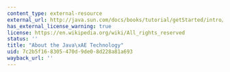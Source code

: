 ```yaml
---
content_type: external-resource
external_url: http://java.sun.com/docs/books/tutorial/getStarted/intro/definition.html
has_external_license_warning: true
license: https://en.wikipedia.org/wiki/All_rights_reserved
status: ''
title: "About the Java\xAE Technology"
uid: 7c2b5f16-8305-470d-9de0-8d228a81a693
wayback_url: ''
---
```

